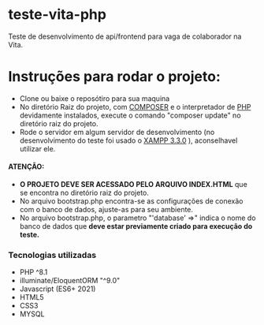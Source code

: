 # teste-vita-php

Teste de desenvolvimento de api/frontend para vaga de colaborador na Vita. 

# Instruções para rodar o projeto:

- Clone ou baixe o reposótiro para sua maquina
- No diretório Raiz do projeto, com [COMPOSER](https://getcomposer.org/) e o interpretador de [PHP](https://www.php.net/) devidamente instalados, execute o comando "composer update"
 no diretório raiz do projeto.
 - Rode o servidor em algum servidor de desenvolvimento (no desenvolvimento do teste foi usado o [XAMPP 3.3.0](https://www.apachefriends.org/pt_br/index.html) ), aconselhavel utilizar ele.

 #### ATENÇÃO: 
 - **O PROJETO DEVE SER ACESSADO PELO ARQUIVO INDEX.HTML** que se encontra no diretório raiz do projeto.
 - No arquivo bootstrap.php encontra-se as configurações de conexão com o banco de dados, ajuste-as para seu ambiente.
 - No arquivo bootstrap.php, o parametro "'database' =>" indica o nome do banco de dados que **deve estar previamente criado para execução do teste.**
 
 
 
 ### Tecnologias utilizadas
 - PHP ^8.1
 - illuminate/EloquentORM "^9.0"
 - Javascript (ES6+ 2021)
 - HTML5
 - CSS3
 - MYSQL
